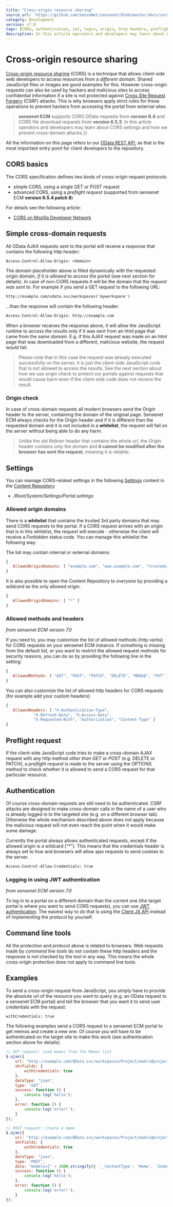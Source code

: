 ```yaml
---
title: "Cross-origin resource sharing"
source_url: 'https://github.com/SenseNet/sensenet/blob/master/docs/cors.md'
category: Development
version: v7.0
tags: [CORS, authentication, jwt, login, origin, http headers, preflight, OData, REST]
description: In this article operators and developers may learn about CORS settings in sensenet ECM and how we prevent cross-domain attacks.
---
```


# Cross-origin resource sharing
[Cross-origin resource sharing](http://en.wikipedia.org/wiki/Cross-origin_resource_sharing) (CORS) is a technique that allows client-side web developers to access resources from a *different domain*. Shared JavaScript files or images are good examples for this. However cross-origin requests can also be used by hackers and malicious sites to access confidential information if a site is not protected against [Cross Site Request Forgery](http://hu.wikipedia.org/wiki/Cross-site_request_forgery) (CSRF) attacks. This is why browsers apply strict rules for these operations to prevent hackers from accessing the portal from external sites.

> **sensenet ECM** supports CORS OData requests from **version 6.4** and CORS file download requests from **version 6.5.3**. In this article operators and developers may learn about CORS settings and how we prevent cross-domain attacks.}}

All the information on this page refers to our [OData REST API](/docs/odata-rest-api.md), as that is the most important entry point for client developers to the repository.

## CORS basics
The CORS specification defines two kinds of cross-origin request protocols:
- simple CORS, using a single GET or POST request 
- advanced CORS, using a *preflight request* (supported from sensenet ECM **version 6.5.4 patch 8**)

For details see the following article:
- [CORS on Mozilla Developer Network](https://developer.mozilla.org/en-US/docs/Web/HTTP/Access_control_CORS)

## Simple cross-domain requests
All OData AJAX requests sent to the portal will receive a response that contains the following *http header*:

```txt
Access-Control-Allow-Origin: <domain>
```

The *domain* placeholder above is filled dynamically with the requested origin domain, *if it is allowed to access the portal* (see next section for details). In case of non-CORS requests it will be the domain that *the request was sent to*. For example if you send a GET request to the following URL:

```txt
http://example.com/odata.svc/workspaces('myworkspace')
```

...than the response will contain the following header:

```txt
Access-Control-Allow-Origin: http://example.com
```

When a browser receives the response above, it will allow the JavaScript runtime to *access the results* only if it was sent from an html page that came from the *same domain*. E.g. if this AJAX request was made on an html page that was downloaded from a different, malicious website, the request would fail.

> Please note that in this case the request was already executed successfully on the server, it is just the client-side JavaScript code that is not allowed to access the results. See the next section about how we use origin check to protect our portals against requests that would cause harm even if the client-side code does not receive the result.

### Origin check 
In case of cross-domain requests all modern browsers send the *Origin* header to the server, containing the domain of the original page. Sensenet ECM always checks for the Origin header and if it is different than the requested domain and it is not included in a **whitelist**, the request will fail on the server without being able to do any harm. 

> Unlike the old *Referer* header that contains the whole url, the *Origin* header contains only the domain and **it cannot be modified after the browser has sent the request**, meaning it is reliable.

## Settings
You can manage CORS-related settings in the following [Settings](http://wiki.sensenet.com/Settings) content in the [Content Repository](/docs/content-repository.md)
- */Root/System/Settings/Portal.settings*

### Allowed origin domains
There is a **whitelist** that contains the trusted 3rd party domains that may send CORS requests to the portal. If a CORS request arrives with an origin that is in this whitelist, the request will execute - otherwise the client will receive a *Forbidden* status code. You can manage this whitelist the following way:

The list may contain internal or external domains:

```javascript
{
   AllowedOriginDomains: [ "example.com", "www.example.com", "trustedsite.com", "localhost" ]
}
```

It is also possible to open the Content Repository to *everyone* by providing a *wildcard* as the only allowed origin.

```javascript
{
   AllowedOriginDomains: [ "*" ]
}
```

### Allowed methods and headers
*from sensenet ECM version 7.0*

If you need to, you may customize the list of allowed methods (http verbs) for CORS requests on your sensenet ECM instance. If something is missing from the default list, or you want to restrict the allowed request methods for security reasons, you can do so by providing the following line in the setting:

```javascript
{
   AllowedMethods: [ "GET", "POST", "PATCH", "DELETE", "MERGE", "PUT" ]
}
```

You can also customize the list of allowed http headers for CORS requests (for example add your custom headers):

```javascript
{
   AllowedHeaders: [ "X-Authentication-Type",
            "X-Refresh-Data", "X-Access-Data",
            "X-Requested-With", "Authorization", "Content-Type" ]
}
```

## Preflight request
If the client-side JavaScript code tries to make a cross-domain AJAX request with any http method *other than GET* or *POST* (e.g. DELETE or PATCH), a *preflight request* is made to the server using the OPTIONS method to check whether it is allowed to send a CORS request for that particular resource.

## Authentication
Of course cross-domain requests are still need to be authenticated. CSRF attacks are designed to make cross-domain calls in the name of a user who is already logged in to the targeted site (e.g. on a different browser tab). Otherwise the whole mechanism described above does not apply because the malicious request will not even reach the point when it would make some damage.

Currently the portal always allows authenticated requests, except if the allowed origin is a wildcard ("*"). This means that the credentials header is always set to true and browsers will allow ajax requests to send cookies to the server.

```txt
Access-Control-Allow-Credentials: true
```

### Logging in using JWT authentication
*from sensenet ECM version 7.0*

To log in to a portal on a different domain than the current one (the target portal is where you want to send CORS requests), you can use [JWT authentication](/docs/web-token-authentication). The easiest way to do that is using the [Client JS API](/docs/tutorials/how-to-use-jwt-in-sn-client-js) instead of implementing the protocol by yourself.

## Command line tools
All the protection and protocol above is related to browsers. Web requests made by *command line tools* do not contain these http headers and the response is not checked by the tool in any way. This means the whole cross-origin protection does not apply to command line tools.

## Examples
To send a cross-origin request from JavaScript, you simply have to provide the absolute url of the resource you want to query (e.g. an OData request to a sensenet ECM portal) and tell the browser that you want it to send user credentials with the request:

```txt
withCredentials: true
```

The following examples send a CORS request to a sensenet ECM portal to get memos and create a new one. Of course you will have to be authenticated on the target site to make this work (see authentication section above for details).

```javascript
// GET request: load memos from the Memos list
$.ajax({
    url: "http://example.com/OData.svc/workspaces/Project/madridprojectworkspace/Memos",
    xhrFields: {
        withCredentials: true
    },
    dataType: "json",
    type: 'GET',
    success: function () {
        console.log('hello');
    },
    error: function () {
        console.log('error!');
    }
});

// POST request: create a memo
$.ajax({
    url: "http://example.com/OData.svc/workspaces/Project/madridprojectworkspace('Memos')",
    xhrFields: {
        withCredentials: true
    },
    dataType: "json",
    type: 'POST',
    data: "models=[" + JSON.stringify({ '__ContentType': 'Memo', 'Index': 123 }) + "]",
    success: function () {
        console.log('hello');
    },
    error: function () {
        console.log('error!');
    }
});		
```